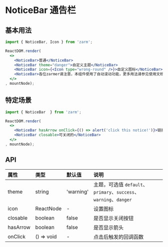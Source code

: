 # NoticeBar 通告栏



## 基本用法
```jsx
import { NoticeBar, Icon } from 'zarm';

ReactDOM.render(
  <>
    <NoticeBar>普通</NoticeBar>
    <NoticeBar theme="danger">自定义主题</NoticeBar>
    <NoticeBar icon={<Icon type="wrong-round" />}>自定义图标</NoticeBar>
    <NoticeBar>各位zarmer请注意，本组件使用了自动滚动功能，更多用法请参见使用文档。</NoticeBar>
  </>
, mountNode);
```



## 特定场景
```jsx
import { NoticeBar  } from 'zarm';

ReactDOM.render(
  <>
    <NoticeBar hasArrow onClick={() => alert('click this notice!')}>链接样式的</NoticeBar>
    <NoticeBar closable>可关闭的</NoticeBar>
  </>
, mountNode);
```



## API

| 属性 | 类型 | 默认值 | 说明 |
| :--- | :--- | :--- | :--- |
| theme | string | 'warning' | 主题，可选值 `default`、`primary`、`success`、`warning`、`danger` |
| icon | ReactNode | - | 设置图标 |
| closable | boolean | false | 是否显示关闭按钮 |
| hasArrow | boolean | false | 是否显示箭头 |
| onClick | () => void | - | 点击后触发的回调函数 |
